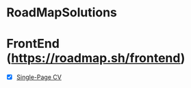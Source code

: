 # RoadMapSolutions

# FrontEnd (https://roadmap.sh/frontend)

- [x] [Single-Page CV](https://roadmap.sh/projects/single-page-cv)
